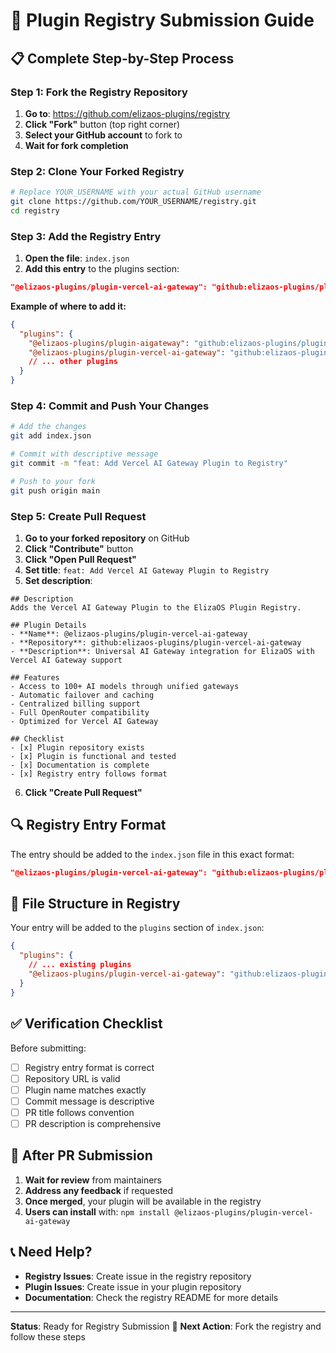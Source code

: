 # 🎯 **Plugin Registry Submission Guide**

## 📋 **Complete Step-by-Step Process**

### **Step 1: Fork the Registry Repository**
1. **Go to**: https://github.com/elizaos-plugins/registry
2. **Click "Fork"** button (top right corner)
3. **Select your GitHub account** to fork to
4. **Wait for fork completion**

### **Step 2: Clone Your Forked Registry**
```bash
# Replace YOUR_USERNAME with your actual GitHub username
git clone https://github.com/YOUR_USERNAME/registry.git
cd registry
```

### **Step 3: Add the Registry Entry**
1. **Open the file**: `index.json`
2. **Add this entry** to the plugins section:
```json
"@elizaos-plugins/plugin-vercel-ai-gateway": "github:elizaos-plugins/plugin-vercel-ai-gateway"
```

**Example of where to add it:**
```json
{
  "plugins": {
    "@elizaos-plugins/plugin-aigateway": "github:elizaos-plugins/plugin-aigateway",
    "@elizaos-plugins/plugin-vercel-ai-gateway": "github:elizaos-plugins/plugin-vercel-ai-gateway",
    // ... other plugins
  }
}
```

### **Step 4: Commit and Push Your Changes**
```bash
# Add the changes
git add index.json

# Commit with descriptive message
git commit -m "feat: Add Vercel AI Gateway Plugin to Registry"

# Push to your fork
git push origin main
```

### **Step 5: Create Pull Request**
1. **Go to your forked repository** on GitHub
2. **Click "Contribute"** button
3. **Click "Open Pull Request"**
4. **Set title**: `feat: Add Vercel AI Gateway Plugin to Registry`
5. **Set description**:
```
## Description
Adds the Vercel AI Gateway Plugin to the ElizaOS Plugin Registry.

## Plugin Details
- **Name**: @elizaos-plugins/plugin-vercel-ai-gateway
- **Repository**: github:elizaos-plugins/plugin-vercel-ai-gateway
- **Description**: Universal AI Gateway integration for ElizaOS with Vercel AI Gateway support

## Features
- Access to 100+ AI models through unified gateways
- Automatic failover and caching
- Centralized billing support
- Full OpenRouter compatibility
- Optimized for Vercel AI Gateway

## Checklist
- [x] Plugin repository exists
- [x] Plugin is functional and tested
- [x] Documentation is complete
- [x] Registry entry follows format
```

6. **Click "Create Pull Request"**

## 🔍 **Registry Entry Format**

The entry should be added to the `index.json` file in this exact format:

```json
"@elizaos-plugins/plugin-vercel-ai-gateway": "github:elizaos-plugins/plugin-vercel-ai-gateway"
```

## 📁 **File Structure in Registry**

Your entry will be added to the `plugins` section of `index.json`:

```json
{
  "plugins": {
    // ... existing plugins
    "@elizaos-plugins/plugin-vercel-ai-gateway": "github:elizaos-plugins/plugin-vercel-ai-gateway"
  }
}
```

## ✅ **Verification Checklist**

Before submitting:
- [ ] Registry entry format is correct
- [ ] Repository URL is valid
- [ ] Plugin name matches exactly
- [ ] Commit message is descriptive
- [ ] PR title follows convention
- [ ] PR description is comprehensive

## 🚀 **After PR Submission**

1. **Wait for review** from maintainers
2. **Address any feedback** if requested
3. **Once merged**, your plugin will be available in the registry
4. **Users can install** with: `npm install @elizaos-plugins/plugin-vercel-ai-gateway`

## 📞 **Need Help?**

- **Registry Issues**: Create issue in the registry repository
- **Plugin Issues**: Create issue in your plugin repository
- **Documentation**: Check the registry README for more details

---

**Status**: Ready for Registry Submission 🎉
**Next Action**: Fork the registry and follow these steps
